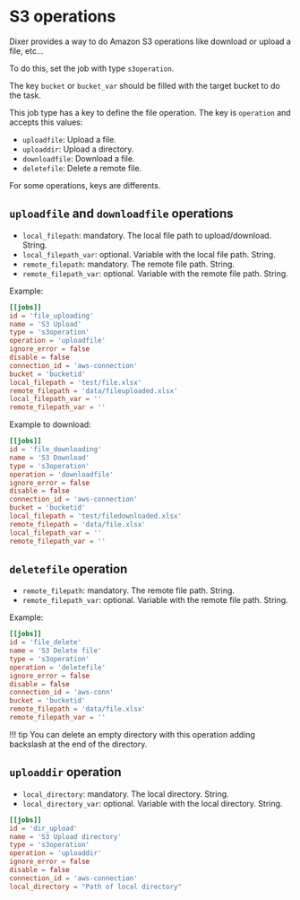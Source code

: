 # S3 operations

Dixer provides a way to do Amazon S3 operations like download or upload a file, etc...

To do this, set the job with type `s3operation`.

The key `bucket` or `bucket_var` should be filled with the target bucket to do the task.

This job type has a key to define the file operation. The key is `operation` and accepts this values:

- `uploadfile`: Upload a file.
- `uploaddir`: Upload a directory.
- `downloadfile`: Download a file.
- `deletefile`: Delete a remote file.

For some operations, keys are differents.

## `uploadfile` and `downloadfile` operations

- `local_filepath`: mandatory. The local file path to upload/download. String.
- `local_filepath_var`: optional. Variable with the local file path. String.
- `remote_filepath`: mandatory. The remote file path. String.
- `remote_filepath_var`: optional. Variable with the remote file path. String.

Example:

```toml
[[jobs]]
id = 'file_uploading'
name = 'S3 Upload'
type = 's3operation'
operation = 'uploadfile'
ignore_error = false
disable = false
connection_id = 'aws-connection'
bucket = 'bucketid'
local_filepath = 'test/file.xlsx'
remote_filepath = 'data/fileuploaded.xlsx'
local_filepath_var = ''
remote_filepath_var = ''
```

Example to download:

```toml
[[jobs]]
id = 'file_downloading'
name = 'S3 Download'
type = 's3operation'
operation = 'downloadfile'
ignore_error = false
disable = false
connection_id = 'aws-connection'
bucket = 'bucketid'
local_filepath = 'test/filedownloaded.xlsx'
remote_filepath = 'data/file.xlsx'
local_filepath_var = ''
remote_filepath_var = ''
```

## `deletefile` operation

- `remote_filepath`: mandatory. The remote file path. String.
- `remote_filepath_var`: optional. Variable with the remote file path. String.

Example:

```toml
[[jobs]]
id = 'file_delete'
name = 'S3 Delete file'
type = 's3operation'
operation = 'deletefile'
ignore_error = false
disable = false
connection_id = 'aws-conn'
bucket = 'bucketid'
remote_filepath = 'data/file.xlsx'
remote_filepath_var = ''
```

!!! tip
    You can delete an empty directory with this operation adding backslash at the end of the directory.


## `uploaddir` operation

- `local_directory`: mandatory. The local directory. String.
- `local_directory_var`: optional. Variable with the local directory. String.

```toml
[[jobs]]
id = 'dir_upload'
name = 'S3 Upload directory'
type = 's3operation'
operation = 'uploaddir'
ignore_error = false
disable = false
connection_id = 'aws-connection'
local_directory = "Path of local directory"
```